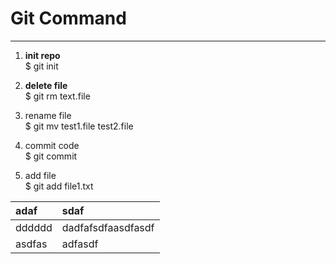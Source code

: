 # Git Command
---
1. **init repo**  
$ git init
1. **delete file**  
$ git rm text.file

2. rename file  
$ git mv test1.file test2.file

3. commit code  
$ git commit

4. add file  
$ git add  file1.txt


  adaf | sdaf 
:- | :-
dddddd | dadfafsdfaasdfasdf
asdfas | adfasdf